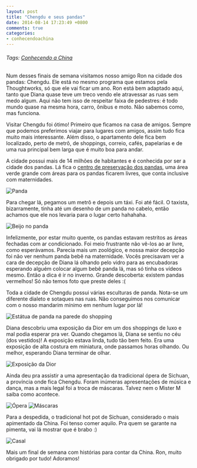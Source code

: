 ```yaml
---
layout: post
title: "Chengdu e seus pandas"
date: 2014-08-14 17:23:49 +0800
comments: true
categories: 
- conhecendoachina
---
```

###### Tags: [Conhecendo a China](/blog/categories/conhecendoachina)

Num desses finais de semana visitamos nosso amigo Ron na cidade dos pandas: Chengdu. Ele está no mesmo programa que estamos pela Thoughtworks, só que ele vai ficar um ano. Ron está bem adaptado aqui, tanto que Diana quase teve um treco vendo ele atravessar as ruas sem medo algum. Aqui não tem isso de respeitar faixa de pedestres: é todo mundo quase na mesma hora, carro, ônibus e moto. Não sabemos como, mas funciona.

Visitar Chengdu foi ótimo! Primeiro que ficamos na casa de amigos. Sempre que podemos preferimos viajar para lugares com amigos, assim tudo fica muito mais interessante. Além disso, o apartamento dele fica bem localizado, perto de metrô, de shoppings, correio, cafés, papelarias e de uma rua principal bem larga que é muito boa para andar.

A cidade possui mais de 14 milhões de habitantes e é conhecida por ser a cidade dos pandas. Lá fica o [centro de preservação dos pandas](http://www.panda.org.cn/english/), uma área verde grande com áreas para os pandas ficarem livres, que conta inclusive com maternidades.

![Panda](/images/chengdu/panda.jpg)

 Para chegar lá, pegamos um metrô e depois um táxi. Foi até fácil. O taxista, bizarramente, tinha até um desenho de um panda no cabelo, então achamos que ele nos levaria para o lugar certo hahahaha.

![Beijo no panda](/images/chengdu/beijo.jpg)

Infelizmente, por estar muito quente, os pandas estavam restritos as áreas fechadas com ar condicionado. Foi meio frustrante não vê-los ao ar livre, como esperávamos. Parecia mais um zoológico, e nossa maior decepção foi não ver nenhum panda bebê na maternidade. Vocês precisavam ver a cara de decepção de Diana lá olhando pelo vidro para as encubadoras esperando alguém colocar algum bebê panda lá, mas só tinha os vídeos mesmo. Então a dica é ir no inverno. Grande descoberta: existem pandas vermelhos! Só não temos foto que preste deles :(

Toda a cidade de Chengdu possui várias esculturas de panda. Nota-se um diferente dialeto e sotaques nas ruas. Não conseguimos nos comunicar com o nosso mandarim mínimo em nenhum lugar por lá!

![Estátua de panda na parede do shopping](/images/chengdu/estatua.jpg)

Diana descobriu uma exposição da Dior em um dos shoppings de luxo e mal podia esperar pra ver. Quando chegamos lá, Diana se sentiu no céu (dos vestidos)! A exposição estava linda, tudo tão bem feito. Era uma exposição de alta costura em miniatura, onde passamos horas olhando. Ou melhor, esperando Diana terminar de olhar.

![Exposição da Dior](/images/chengdu/dior.jpg)

Ainda deu pra assistir a uma apresentação da tradicional ópera de Sichuan, a província onde fica Chengdu. Foram inúmeras apresentações de música e dança, mas a mais legal foi a troca de máscaras. Talvez nem o Mister M saiba como acontece.

![Ópera](/images/chengdu/opera.jpg)
![Máscaras](/images/chengdu/mascara.jpg)

Para a despedida, o tradicional hot pot de Sichuan, considerado o mais apimentado da China. Foi tenso comer aquilo. Pra quem se garante na pimenta, vai lá mostrar que é brabo :)

![Casal](/images/chengdu/casal.jpg)

Mais um final de semana com histórias para contar da China. Ron, muito obrigado por tudo! Adoramos!
